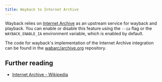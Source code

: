 ```yaml
---
title: Wayback to Internet Archive
---
```


Wayback relies on [Internet Archive](https://archive.org/) as an upstream service for wayback and playback.
You can enable or disable this feature using the `--ia` flag or the `WAYBACK_ENABLE_IA` environment variable, which is enabled by default.

The code for wayback's implementation of the Internet Archive integration can be found in the [wabarc/archive.org](https://github.com/wabarc/archive.org) repository.

## Further reading

- [Internet Archive - Wikipedia](https://en.wikipedia.org/wiki/Internet_Archive)
